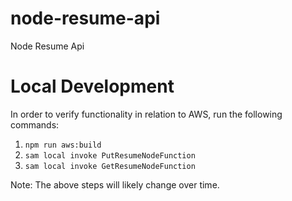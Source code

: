 # node-resume-api

Node Resume Api

# Local Development

In order to verify functionality in relation to AWS, run the following commands:

1. `npm run aws:build`
1. `sam local invoke PutResumeNodeFunction`
1. `sam local invoke GetResumeNodeFunction`

Note:
The above steps will likely change over time.
